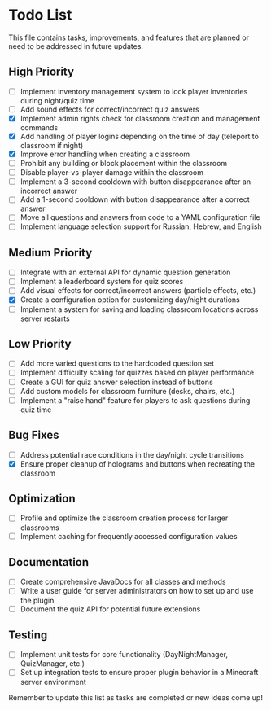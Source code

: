 # Todo List

This file contains tasks, improvements, and features that are planned or need to be addressed in future updates.

## High Priority

- [ ] Implement inventory management system to lock player inventories during night/quiz time
- [ ] Add sound effects for correct/incorrect quiz answers
- [x] Implement admin rights check for classroom creation and management commands
- [x] Add handling of player logins depending on the time of day (teleport to classroom if night)
- [x] Improve error handling when creating a classroom
- [ ] Prohibit any building or block placement within the classroom
- [ ] Disable player-vs-player damage within the classroom
- [ ] Implement a 3-second cooldown with button disappearance after an incorrect answer
- [ ] Add a 1-second cooldown with button disappearance after a correct answer
- [ ] Move all questions and answers from code to a YAML configuration file
- [ ] Implement language selection support for Russian, Hebrew, and English

## Medium Priority

- [ ] Integrate with an external API for dynamic question generation
- [ ] Implement a leaderboard system for quiz scores
- [ ] Add visual effects for correct/incorrect answers (particle effects, etc.)
- [x] Create a configuration option for customizing day/night durations
- [ ] Implement a system for saving and loading classroom locations across server restarts

## Low Priority

- [ ] Add more varied questions to the hardcoded question set
- [ ] Implement difficulty scaling for quizzes based on player performance
- [ ] Create a GUI for quiz answer selection instead of buttons
- [ ] Add custom models for classroom furniture (desks, chairs, etc.)
- [ ] Implement a "raise hand" feature for players to ask questions during quiz time

## Bug Fixes

- [ ] Address potential race conditions in the day/night cycle transitions
- [x] Ensure proper cleanup of holograms and buttons when recreating the classroom

## Optimization

- [ ] Profile and optimize the classroom creation process for larger classrooms
- [ ] Implement caching for frequently accessed configuration values

## Documentation

- [ ] Create comprehensive JavaDocs for all classes and methods
- [ ] Write a user guide for server administrators on how to set up and use the plugin
- [ ] Document the quiz API for potential future extensions

## Testing

- [ ] Implement unit tests for core functionality (DayNightManager, QuizManager, etc.)
- [ ] Set up integration tests to ensure proper plugin behavior in a Minecraft server environment

Remember to update this list as tasks are completed or new ideas come up!